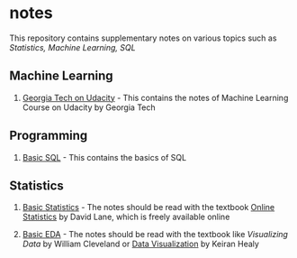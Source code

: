 # notes

This repository contains supplementary notes on various topics such as *Statistics, Machine Learning, SQL*

## Machine Learning

1. [Georgia Tech on Udacity](https://github.com/dvpramodkumar/notes/blob/master/Machine_Learning/ML_GT_Udacity.pdf) - This contains the notes of Machine Learning Course on Udacity by Georgia Tech

## Programming

1. [Basic SQL](https://github.com/dvpramodkumar/notes/blob/master/Others/Basic_SQL.pdf) - This contains the basics of SQL

## Statistics

1. [Basic Statistics](https://github.com/dvpramodkumar/notes/blob/master/Statistics/Basic_Statistics.pdf) - The notes should be read with the textbook [Online Statistics](http://onlinestatbook.com/2/index.html) by David Lane, which is freely available online

2. [Basic EDA](https://github.com/dvpramodkumar/notes/blob/master/Statistics/Basic_EDA.pdf) - The notes should be read with the textbook like *Visualizing Data* by William Cleveland or [Data Visualization](https://socviz.co) by Keiran Healy
